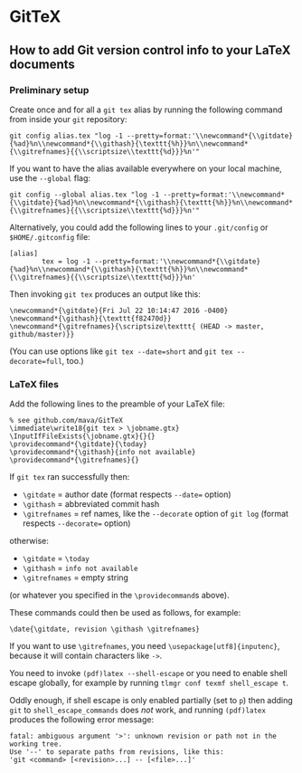 GitTeX
======

How to add Git version control info to your LaTeX documents
-----------------------------------------------------------

### Preliminary setup

Create once and for all a `git tex` alias by running the following command from inside your `git` repository:

    git config alias.tex "log -1 --pretty=format:'\\newcommand*{\\gitdate}{%ad}%n\\newcommand*{\\githash}{\texttt{%h}}%n\\newcommand*{\\gitrefnames}{{\\scriptsize\\texttt{%d}}}%n'"

If you want to have the alias available everywhere on your local machine, use the `--global` flag:  

    git config --global alias.tex "log -1 --pretty=format:'\\newcommand*{\\gitdate}{%ad}%n\\newcommand*{\\githash}{\texttt{%h}}%n\\newcommand*{\\gitrefnames}{{\\scriptsize\\texttt{%d}}}%n'"

Alternatively, you could add the following lines to your `.git/config` or `$HOME/.gitconfig` file:

    [alias]
            tex = log -1 --pretty=format:'\\newcommand*{\\gitdate}{%ad}%n\\newcommand*{\\githash}{\texttt{%h}}%n\\newcommand*{\\gitrefnames}{{\\scriptsize\\texttt{%d}}}%n'

Then invoking `git tex` produces an output like this:

    \newcommand*{\gitdate}{Fri Jul 22 10:14:47 2016 -0400}
    \newcommand*{\githash}{\texttt{f82470d}}
    \newcommand*{\gitrefnames}{\scriptsize\texttt{ (HEAD -> master, github/master)}}

(You can use options like `git tex --date=short` and `git tex --decorate=full`, too.)


### LaTeX files

Add the following lines to the preamble of your LaTeX file:

    % see github.com/mava/GitTeX
    \immediate\write18{git tex > \jobname.gtx}
    \InputIfFileExists{\jobname.gtx}{}{}
    \providecommand*{\gitdate}{\today}
    \providecommand*{\githash}{info not available}
    \providecommand*{\gitrefnames}{}

If `git tex` ran successfully then:

- `\gitdate` = author date (format respects `--date=` option)
- `\githash` = abbreviated commit hash
- `\gitrefnames` = ref names, like the `--decorate` option of `git log` (format respects `--decorate=` option)

otherwise:

- `\gitdate` = `\today`
- `\githash` = `info not available`
- `\gitrefnames` = empty string

(or whatever you specified in the `\providecommand`s above).

These commands could then be used as follows, for example:

    \date{\gitdate, revision \githash \gitrefnames}

If you want to use `\gitrefnames`, you need `\usepackage[utf8]{inputenc}`, because it will contain characters like `->`.

You need to invoke `(pdf)latex --shell-escape` or you need to enable shell escape globally, for example by running `tlmgr conf texmf shell_escape t`.

Oddly enough, if shell escape is only enabled partially (set to `p`) then adding `git` to `shell_escape_commands` does *not* work, and running `(pdf)latex` produces the following error message:

    fatal: ambiguous argument '>': unknown revision or path not in the working tree.
    Use '--' to separate paths from revisions, like this:
    'git <command> [<revision>...] -- [<file>...]'

